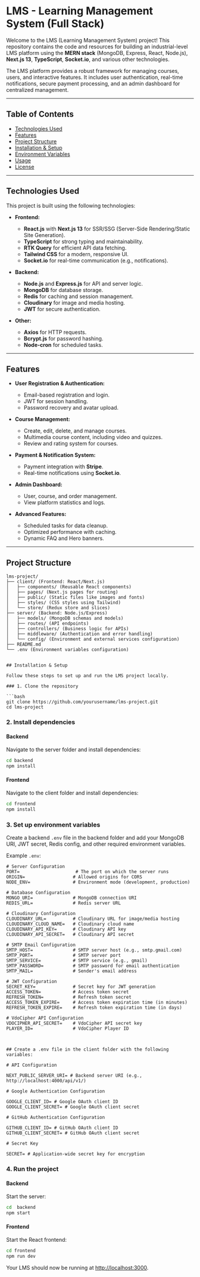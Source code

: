 # LMS - Learning Management System (Full Stack)

Welcome to the LMS (Learning Management System) project! This repository contains the code and resources for building an industrial-level LMS platform using the **MERN stack** (MongoDB, Express, React, Node.js), **Next.js 13**, **TypeScript**, **Socket.io**, and various other technologies.

The LMS platform provides a robust framework for managing courses, users, and interactive features. It includes user authentication, real-time notifications, secure payment processing, and an admin dashboard for centralized management.

---

## Table of Contents

- [Technologies Used](#technologies-used)
- [Features](#features)
- [Project Structure](#project-structure)
- [Installation & Setup](#installation--setup)
- [Environment Variables](#environment-variables)
- [Usage](#usage)
- [License](#license)

---

## Technologies Used

This project is built using the following technologies:

- **Frontend:**

  - **React.js** with **Next.js 13** for SSR/SSG (Server-Side Rendering/Static Site Generation).
  - **TypeScript** for strong typing and maintainability.
  - **RTK Query** for efficient API data fetching.
  - **Tailwind CSS** for a modern, responsive UI.
  - **Socket.io** for real-time communication (e.g., notifications).

- **Backend:**

  - **Node.js** and **Express.js** for API and server logic.
  - **MongoDB** for database storage.
  - **Redis** for caching and session management.
  - **Cloudinary** for image and media hosting.
  - **JWT** for secure authentication.

- **Other:**
  - **Axios** for HTTP requests.
  - **Bcrypt.js** for password hashing.
  - **Node-cron** for scheduled tasks.

---

## Features

- **User Registration & Authentication:**

  - Email-based registration and login.
  - JWT for session handling.
  - Password recovery and avatar upload.

- **Course Management:**

  - Create, edit, delete, and manage courses.
  - Multimedia course content, including video and quizzes.
  - Review and rating system for courses.

- **Payment & Notification System:**

  - Payment integration with **Stripe**.
  - Real-time notifications using **Socket.io**.

- **Admin Dashboard:**

  - User, course, and order management.
  - View platform statistics and logs.

- **Advanced Features:**
  - Scheduled tasks for data cleanup.
  - Optimized performance with caching.
  - Dynamic FAQ and Hero banners.

---

## Project Structure

````plaintext
lms-project/
├── client/ (Frontend: React/Next.js)
│   ├── components/ (Reusable React components)
│   ├── pages/ (Next.js pages for routing)
│   ├── public/ (Static files like images and fonts)
│   ├── styles/ (CSS styles using Tailwind)
│   └── store/ (Redux store and slices)
├── server/ (Backend: Node.js/Express)
│   ├── models/ (MongoDB schemas and models)
│   ├── routes/ (API endpoints)
│   ├── controllers/ (Business logic for APIs)
│   ├── middleware/ (Authentication and error handling)
│   └── config/ (Environment and external services configuration)
├── README.md
└── .env (Environment variables configuration)


## Installation & Setup

Follow these steps to set up and run the LMS project locally.

### 1. Clone the repository

```bash
git clone https://github.com/yourusername/lms-project.git
cd lms-project
````

### 2. Install dependencies

#### Backend

Navigate to the server folder and install dependencies:

```bash
cd backend
npm install
```

#### Frontend

Navigate to the client folder and install dependencies:

```bash
cd frontend
npm install
```

### 3. Set up environment variables

Create a backend `.env` file in the backend folder and add your MongoDB URI, JWT secret, Redis config, and other required environment variables.

Example `.env`:

```env
# Server Configuration
PORT=                     # The port on which the server runs
ORIGIN=                  # Allowed origins for CORS
NODE_ENV=                # Environment mode (development, production)

# Database Configuration
MONGO_URI=               # MongoDB connection URI
REDIS_URL=               # Redis server URL

# Cloudinary Configuration
CLOUDINARY_URL=          # Cloudinary URL for image/media hosting
CLOUDINARY_CLOUD_NAME=   # Cloudinary cloud name
CLOUDINARY_API_KEY=      # Cloudinary API key
CLOUDINARY_API_SECRET=   # Cloudinary API secret

# SMTP Email Configuration
SMTP_HOST=               # SMTP server host (e.g., smtp.gmail.com)
SMTP_PORT=               # SMTP server port
SMTP_SERVICE=            # SMTP service (e.g., gmail)
SMTP_PASSWORD=           # SMTP password for email authentication
SMTP_MAIL=               # Sender's email address

# JWT Configuration
SECRET_KEY=              # Secret key for JWT generation
ACCESS_TOKEN=            # Access token secret
REFRESH_TOKEN=           # Refresh token secret
ACCESS_TOKEN_EXPIRE=     # Access token expiration time (in minutes)
REFRESH_TOKEN_EXPIRE=    # Refresh token expiration time (in days)

# VdoCipher API Configuration
VDOCIPHER_API_SECRET=    # VdoCipher API secret key
PLAYER_ID=               # VdoCipher Player ID


```

```env

## Create a .env file in the client folder with the following variables:

# API Configuration

NEXT_PUBLIC_SERVER_URI= # Backend server URI (e.g., http://localhost:4000/api/v1/)

# Google Authentication Configuration

GOOGLE_CLIENT_ID= # Google OAuth client ID
GOOGLE_CLIENT_SECRET= # Google OAuth client secret

# GitHub Authentication Configuration

GITHUB_CLIENT_ID= # GitHub OAuth client ID
GITHUB_CLIENT_SECRET= # GitHub OAuth client secret

# Secret Key

SECRET= # Application-wide secret key for encryption
```

### 4. Run the project

#### Backend

Start the server:

```bash
cd  backend
npm start
```

#### Frontend

Start the React frontend:

```bash
cd frontend
npm run dev
```

Your LMS should now be running at [http://localhost:3000](http://localhost:3000).
